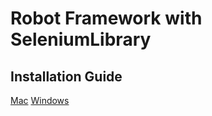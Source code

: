 # Robot Framework with SeleniumLibrary

## Installation Guide

[Mac](https://promnuch-narong.medium.com/robot-framework-101-install-for-mac-os-8b2d8fccbd99)
[Windows](https://siamchamnankit.co.th/%E0%B8%88%E0%B8%94%E0%B8%A5%E0%B8%B0%E0%B9%80%E0%B8%AD%E0%B8%B5%E0%B8%A2%E0%B8%94-%E0%B8%95%E0%B8%B4%E0%B8%94%E0%B8%95%E0%B8%B1%E0%B9%89%E0%B8%87-robot-framework-%E0%B9%80%E0%B8%9E%E0%B8%B7%E0%B9%88%E0%B8%AD%E0%B8%97%E0%B8%94%E0%B8%AA%E0%B8%AD%E0%B8%9A-web-%E0%B8%9A%E0%B8%99%E0%B9%80%E0%B8%84%E0%B8%A3%E0%B8%B7%E0%B9%88%E0%B8%AD%E0%B8%87-windows-10-2b9a3ce5e5da)
